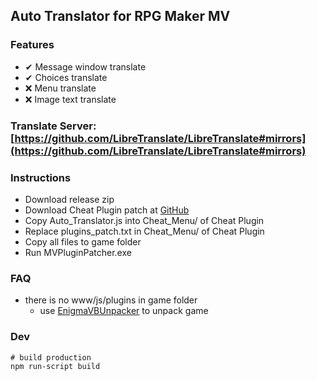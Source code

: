 ## Auto Translator for RPG Maker MV

### Features
- ✔ Message window translate
- ✔ Choices translate
- ❌ Menu translate
- ❌ Image text translate

### Translate Server: [https://github.com/LibreTranslate/LibreTranslate#mirrors](https://github.com/LibreTranslate/LibreTranslate#mirrors)

### Instructions
- Download release zip
- Download Cheat Plugin patch at [GitHub](https://github.com/emerladCoder/RPG-Maker-MV-Cheat-Menu-Plugin)
- Copy Auto_Translator.js into Cheat_Menu/ of Cheat Plugin
- Replace plugins_patch.txt in Cheat_Menu/ of Cheat Plugin
- Copy all files to game folder
- Run MVPluginPatcher.exe

### FAQ
- there is no www/js/plugins in game folder
    - use [EnigmaVBUnpacker](https://f95zone.to/threads/rpg-maker-mv-unpacker.417/post-3577739) to unpack game

### Dev
```shell
# build production
npm run-script build
```
